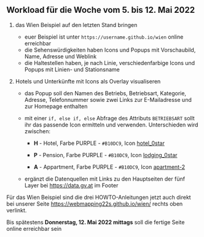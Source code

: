 ## Workload für die Woche vom 5. bis 12. Mai 2022

1. das Wien Beispiel auf den letzten Stand bringen
    * euer Beispiel ist unter `https://username.github.io/wien` online erreichbar
    * die Sehenswürdigkeiten haben Icons und Popups mit Vorschaubild, Name, Adresse und Weblink 
    * die Haltestellen haben,  je nach Linie, verschiedenfarbige Icons und Popups mit Linien- und Stationsname

2. Hotels und Unterkünfte mit Icons als Overlay visualiseren

    * das Popup soll den Namen des Betriebs, Betriebsart, Kategorie, Adresse, Telefonnummer sowie zwei Links zur E-Mailadresse und zur Homepage enthalten

    * mit einer `if, else if, else` Abfrage des Attributs `BETRIEBSART` sollt ihr das passende Icon ermitteln und verwenden. Unterschieden wird zwischen:

        * **H** - Hotel, Farbe PURPLE - `#B10DC9`, Icon [hotel_0star](https://mapicons.mapsmarker.com/markers/restaurants-bars/hotels/hotel/)

        * **P** - Pension, Farbe PURPLE - `#B10DC9`, Icon [lodging_0star](https://mapicons.mapsmarker.com/markers/restaurants-bars/hotels/lodging/)

        * **A** - Appartment, Farbe PURPLE - `#B10DC9`, Icon [apartment-2](https://mapicons.mapsmarker.com/markers/friends-family/apartment/)

    * ergänzt die Datenquellen mit Links zu den Hauptseiten der fünf Layer bei <https://data.gv.at> im Footer


Für das Wien Beispiel sind die drei HOWTO-Anleitungen jetzt auch direkt bei unserer Seite <https://webmapping22s.github.io/wien/> rechts oben verlinkt.

Bis spätestens **Donnerstag, 12. Mai 2022 mittags** soll die fertige Seite online erreichbar sein
